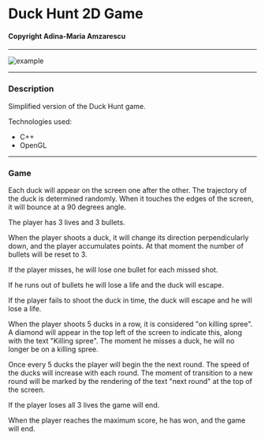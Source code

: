 # Duck Hunt 2D Game
#### Copyright Adina-Maria Amzarescu
__________________________________________________________

![example](https://github.com/adinaamzarescu/EGC/blob/main/example.gif)

__________________________________________________________

### Description

Simplified version of the Duck Hunt game.

Technologies used:
  * C++
  * OpenGL

__________________________________________________________

### Game

Each duck will appear on the screen one after the other.
The trajectory of the duck is determined randomly. 
When it touches the edges of the screen, it will bounce 
at a 90 degrees angle.

The player has 3 lives and 3 bullets.

When the player shoots a duck, it will change its direction 
perpendicularly down, and the player accumulates points. 
At that moment the number of bullets will be reset to 3.

If the player misses, he will lose one bullet for each 
missed shot. 

If he runs out of bullets he will lose a life and the 
duck will escape.

If the player fails to shoot the duck in time, the duck 
will escape and he will lose a life.

When the player shoots 5 ducks in a row, it is considered 
"on killing spree". A diamond will appear in the top left 
of the screen to indicate this, along with the text 
"Killing spree".
The moment he misses a duck, he will no longer 
be on a killing spree.

Once every 5 ducks the player will begin the the next round. 
The speed of the ducks will increase with each round. 
The moment of transition to a new round will be marked by 
the rendering of the text "next round" at the top of the screen.

If the player loses all 3 lives the game will end.

When the player reaches the maximum score, he has won, 
and the game will end.
